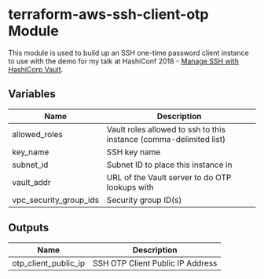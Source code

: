 # terraform-aws-ssh-client-otp Module

This module is used to build up an SSH one-time password client instance to use
with the demo for my talk at HashiConf 2018 -
[Manage SSH with HashiCorp Vault]().

## Variables

| Name | Description |
|------|-------------|
| allowed_roles | Vault roles allowed to ssh to this instance (comma-delimited list) |
| key_name | SSH key name |
| subnet_id | Subnet ID to place this instance in |
| vault_addr | URL of the Vault server to do OTP lookups with |
| vpc_security_group_ids | Security group ID(s) |

## Outputs

| Name | Description |
|------|-------------|
| otp_client_public_ip | SSH OTP Client Public IP Address |